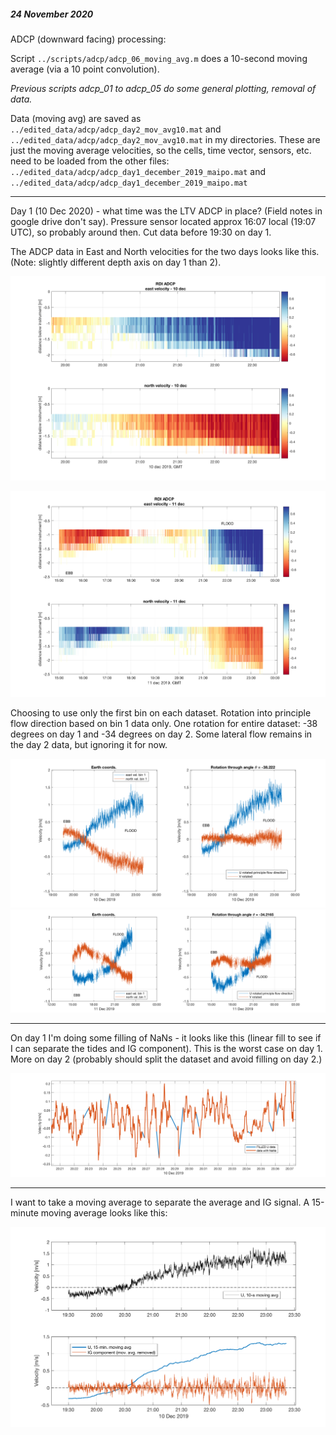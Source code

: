 ##### 24 November 2020

ADCP (downward facing) processing: 

Script `../scripts/adcp/adcp_06_moving_avg.m` does a 10-second moving average (via a 10 point convolution).

_Previous scripts adcp_01 to adcp_05 do some general plotting, removal of data._

Data (moving avg) are saved as `../edited_data/adcp/adcp_day2_mov_avg10.mat` and `../edited_data/adcp/adcp_day2_mov_avg10.mat` in my directories. These are just the moving average velocities, so the cells, time vector, sensors, etc. need to be loaded from the other files: `../edited_data/adcp/adcp_day1_december_2019_maipo.mat` and `../edited_data/adcp/adcp_day1_december_2019_maipo.mat`


***

Day 1 (10 Dec 2020) - what time was the LTV ADCP in place? (Field notes in google drive don't say). Pressure sensor located approx 16:07 local (19:07 UTC), so probably around then. Cut data before 19:30 on day 1.

The ADCP data in East and North velocities for the two days looks like this. (Note: slightly different depth axis on day 1 than 2). 

![](../images/adcpimages/day1_east_north_adcp_pcolor_10s_movavg.png)

![](../images/adcpimages/day2_east_north_adcp_pcolor_10s_movavg.png)


Choosing to use only the first bin on each dataset. Rotation into principle flow direction based on bin 1 data only. One rotation for entire dataset: -38 degrees on day 1 and -34 degrees on day 2. Some lateral flow remains in the day 2 data, but ignoring it for now.


![](../images/adcpimages/day1_velocity_rotation.png)
![](../images/adcpimages/day2_velocity_rotation.png)

***

On day 1 I'm doing some filling of NaNs - it looks like this (linear fill to see if I can separate the tides and IG component). This is the worst case on day 1. More on day 2 (probably should split the dataset and avoid filling on day 2.)

![](../images/adcpimages/day1_some_NaN_filling.png)

***

I want to take a moving average to separate the average and IG signal. A 15-minute moving average looks like this:

![](../images/adcpimages/split_moving_avg_and_IG_component_day1.png)





